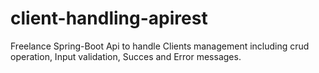 # client-handling-apirest
Freelance Spring-Boot Api to handle Clients management including crud operation, Input validation, Succes and Error messages.
